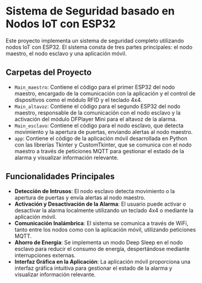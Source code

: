 # Sistema de Seguridad basado en Nodos IoT con ESP32

Este proyecto implementa un sistema de seguridad completo utilizando nodos IoT con ESP32. El sistema consta de tres partes principales: el nodo maestro, el nodo esclavo y una aplicación móvil.

## Carpetas del Proyecto

- `Main_maestro`: Contiene el código para el primer ESP32 del nodo maestro, encargado de la comunicación con la aplicación y el control de dispositivos como el módulo RFID y el teclado 4x4.
- `Main_altavoz`: Contiene el código para el segundo ESP32 del nodo maestro, responsable de la comunicación con el nodo esclavo y la activación del módulo DFPlayer Mini para el altavoz de la alarma.
- `Main_esclavo`: Contiene el código para el nodo esclavo, que detecta movimiento y la apertura de puertas, enviando alertas al nodo maestro.
- `app`: Contiene el código de la aplicación móvil desarrollada en Python con las librerías Tkinter y CustomTkinter, que se comunica con el nodo maestro a través de peticiones MQTT para gestionar el estado de la alarma y visualizar información relevante.

## Funcionalidades Principales

- **Detección de Intrusos**: El nodo esclavo detecta movimiento o la apertura de puertas y envía alertas al nodo maestro.
- **Activación y Desactivación de la Alarma**: El usuario puede activar o desactivar la alarma localmente utilizando un teclado 4x4 o mediante la aplicación móvil.
- **Comunicación Inalámbrica**: El sistema se comunica a través de WiFi, tanto entre los nodos como con la aplicación móvil, utilizando peticiones MQTT.
- **Ahorro de Energía**: Se implementa un modo Deep Sleep en el nodo esclavo para reducir el consumo de energía, despertándose mediante interrupciones externas.
- **Interfaz Gráfica en la Aplicación**: La aplicación móvil proporciona una interfaz gráfica intuitiva para gestionar el estado de la alarma y visualizar información relevante.
